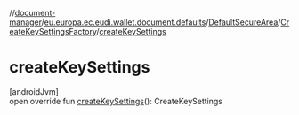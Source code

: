 //[document-manager](../../../../index.md)/[eu.europa.ec.eudi.wallet.document.defaults](../../index.md)/[DefaultSecureArea](../index.md)/[CreateKeySettingsFactory](index.md)/[createKeySettings](create-key-settings.md)

# createKeySettings

[androidJvm]\
open override fun [createKeySettings](create-key-settings.md)(): CreateKeySettings

